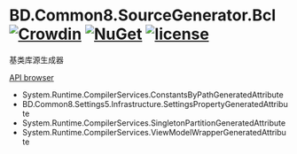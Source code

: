 # BD.Common8.SourceGenerator.Bcl [![Crowdin](https://badges.crowdin.net/bdcommon8/localized.svg)](https://crowdin.com/project/bdcommon8) [![NuGet](https://img.shields.io/nuget/v/BD.Common8.SourceGenerator.Bcl.svg)](https://www.nuget.org/packages/BD.Common8.SourceGenerator.Bcl) [![license](https://img.shields.io/badge/license-MIT%20License-yellow.svg)](https://github.com/BeyondDimension/Common/blob/dev8/LICENSE)
基类库源生成器

[API browser](https://beyonddimension.github.io/Common/api/index.html)

- System.Runtime.CompilerServices.ConstantsByPathGeneratedAttribute
- BD.Common8.Settings5.Infrastructure.SettingsPropertyGeneratedAttribute
- System.Runtime.CompilerServices.SingletonPartitionGeneratedAttribute
- System.Runtime.CompilerServices.ViewModelWrapperGeneratedAttribute